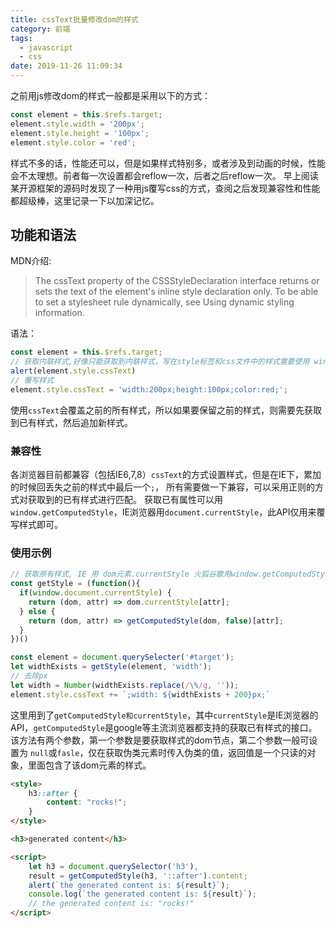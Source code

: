 ```yaml
---
title: cssText批量修改dom的样式
category: 前端
tags:
  - javascript
  - css
date: 2019-11-26 11:09:34
---
```


之前用js修改dom的样式一般都是采用以下的方式：
```js
const element = this.$refs.target;
element.style.width = '200px';
element.style.height = '100px';
element.style.color = 'red';
```
样式不多的话，性能还可以，但是如果样式特别多，或者涉及到动画的时候，性能会不太理想。前者每一次设置都会reflow一次，后者之后reflow一次。
早上阅读某开源框架的源码时发现了一种用js覆写css的方式，查阅之后发现兼容性和性能都超级棒，这里记录一下以加深记忆。

## 功能和语法
MDN介绍:
> The cssText property of the CSSStyleDeclaration interface returns or sets the text of the element's inline style declaration only. To be able to set a stylesheet rule dynamically, see Using dynamic styling information.

语法：
```js
const element = this.$refs.target;
// 获取内联样式,好像只能获取到内联样式，写在style标签和css文件中的样式需要使用 window.getComputedStyle 获取
alert(element.style.cssText)
// 覆写样式
element.style.cssText = 'width:200px;height:100px;color:red;';
```
使用`cssText`会覆盖之前的所有样式，所以如果要保留之前的样式，则需要先获取到已有样式，然后追加新样式。

### 兼容性
各浏览器目前都兼容（包括IE6,7,8）`cssText`的方式设置样式，但是在IE下，累加的时候回丢失之前的样式中最后一个`;`， 所有需要做一下兼容，可以采用正则的方式对获取到的已有样式进行匹配。
获取已有属性可以用`window.getComputedStyle`，IE浏览器用`document.currentStyle`，此API仅用来覆写样式即可。

### 使用示例
```js
// 获取原有样式, IE 用 dom元素.currentStyle 火狐谷歌用window.getComputedStyle(dom, null)
const getStyle = (function(){
  if(window.document.currentStyle) {
    return (dom, attr) => dom.currentStyle[attr];
  } else {
    return (dom, attr) => getComputedStyle(dom, false)[attr];
  }
})()

const element = document.querySelecter('#target');
let widthExists = getStyle(element, 'width');
// 去除px
let width = Number(widthExists.replace(/\%/g, ''));
element.style.cssText += `;width: ${widthExists + 200}px;`
```

这里用到了`getComputedStyle和currentStyle`，其中`currentStyle`是IE浏览器的API，`getComputedStyle`是google等主流浏览器都支持的获取已有样式的接口。
该方法有两个参数，第一个参数是要获取样式的dom节点，第二个参数一般可设置为 `null`或`fasle`，仅在获取伪类元素时传入伪类的值，返回值是一个只读的对象，里面包含了该dom元素的样式。

```html
<style>
    h3::after {
        content: "rocks!";
    }
</style>

<h3>generated content</h3>

<script>
    let h3 = document.querySelector('h3'),
    result = getComputedStyle(h3, '::after').content;
    alert(`the generated content is: ${result}`);
    console.log(`the generated content is: ${result}`);
    // the generated content is: "rocks!"
</script>
```
